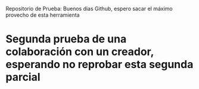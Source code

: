 Repositorio de Prueba: Buenos dias Github, espero sacar el máximo provecho de esta herramienta

# Segunda prueba de una colaboración con un creador, esperando no reprobar esta segunda parcial 

